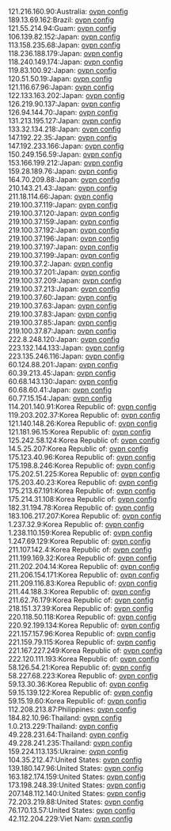 121.216.160.90:Australia: [ovpn config](vpn/121_216_160_90.ovpn)  
189.13.69.162:Brazil: [ovpn config](vpn/189_13_69_162.ovpn)  
121.55.214.94:Guam: [ovpn config](vpn/121_55_214_94.ovpn)  
106.139.82.152:Japan: [ovpn config](vpn/106_139_82_152.ovpn)  
113.158.235.68:Japan: [ovpn config](vpn/113_158_235_68.ovpn)  
118.236.188.179:Japan: [ovpn config](vpn/118_236_188_179.ovpn)  
118.240.149.174:Japan: [ovpn config](vpn/118_240_149_174.ovpn)  
119.83.100.92:Japan: [ovpn config](vpn/119_83_100_92.ovpn)  
120.51.50.19:Japan: [ovpn config](vpn/120_51_50_19.ovpn)  
121.116.67.96:Japan: [ovpn config](vpn/121_116_67_96.ovpn)  
122.133.163.202:Japan: [ovpn config](vpn/122_133_163_202.ovpn)  
126.219.90.137:Japan: [ovpn config](vpn/126_219_90_137.ovpn)  
126.94.144.70:Japan: [ovpn config](vpn/126_94_144_70.ovpn)  
131.213.195.127:Japan: [ovpn config](vpn/131_213_195_127.ovpn)  
133.32.134.218:Japan: [ovpn config](vpn/133_32_134_218.ovpn)  
147.192.22.35:Japan: [ovpn config](vpn/147_192_22_35.ovpn)  
147.192.233.166:Japan: [ovpn config](vpn/147_192_233_166.ovpn)  
150.249.156.59:Japan: [ovpn config](vpn/150_249_156_59.ovpn)  
153.166.199.212:Japan: [ovpn config](vpn/153_166_199_212.ovpn)  
159.28.189.76:Japan: [ovpn config](vpn/159_28_189_76.ovpn)  
164.70.209.88:Japan: [ovpn config](vpn/164_70_209_88.ovpn)  
210.143.21.43:Japan: [ovpn config](vpn/210_143_21_43.ovpn)  
211.18.114.66:Japan: [ovpn config](vpn/211_18_114_66.ovpn)  
219.100.37.119:Japan: [ovpn config](vpn/219_100_37_119.ovpn)  
219.100.37.120:Japan: [ovpn config](vpn/219_100_37_120.ovpn)  
219.100.37.159:Japan: [ovpn config](vpn/219_100_37_159.ovpn)  
219.100.37.192:Japan: [ovpn config](vpn/219_100_37_192.ovpn)  
219.100.37.196:Japan: [ovpn config](vpn/219_100_37_196.ovpn)  
219.100.37.197:Japan: [ovpn config](vpn/219_100_37_197.ovpn)  
219.100.37.199:Japan: [ovpn config](vpn/219_100_37_199.ovpn)  
219.100.37.2:Japan: [ovpn config](vpn/219_100_37_2.ovpn)  
219.100.37.201:Japan: [ovpn config](vpn/219_100_37_201.ovpn)  
219.100.37.209:Japan: [ovpn config](vpn/219_100_37_209.ovpn)  
219.100.37.213:Japan: [ovpn config](vpn/219_100_37_213.ovpn)  
219.100.37.60:Japan: [ovpn config](vpn/219_100_37_60.ovpn)  
219.100.37.63:Japan: [ovpn config](vpn/219_100_37_63.ovpn)  
219.100.37.83:Japan: [ovpn config](vpn/219_100_37_83.ovpn)  
219.100.37.85:Japan: [ovpn config](vpn/219_100_37_85.ovpn)  
219.100.37.87:Japan: [ovpn config](vpn/219_100_37_87.ovpn)  
222.8.248.120:Japan: [ovpn config](vpn/222_8_248_120.ovpn)  
223.132.144.133:Japan: [ovpn config](vpn/223_132_144_133.ovpn)  
223.135.246.116:Japan: [ovpn config](vpn/223_135_246_116.ovpn)  
60.124.88.201:Japan: [ovpn config](vpn/60_124_88_201.ovpn)  
60.39.213.45:Japan: [ovpn config](vpn/60_39_213_45.ovpn)  
60.68.143.130:Japan: [ovpn config](vpn/60_68_143_130.ovpn)  
60.68.60.41:Japan: [ovpn config](vpn/60_68_60_41.ovpn)  
60.77.15.154:Japan: [ovpn config](vpn/60_77_15_154.ovpn)  
114.201.140.91:Korea Republic of: [ovpn config](vpn/114_201_140_91.ovpn)  
119.203.202.37:Korea Republic of: [ovpn config](vpn/119_203_202_37.ovpn)  
121.140.148.26:Korea Republic of: [ovpn config](vpn/121_140_148_26.ovpn)  
121.181.96.15:Korea Republic of: [ovpn config](vpn/121_181_96_15.ovpn)  
125.242.58.124:Korea Republic of: [ovpn config](vpn/125_242_58_124.ovpn)  
14.5.25.207:Korea Republic of: [ovpn config](vpn/14_5_25_207.ovpn)  
175.123.40.96:Korea Republic of: [ovpn config](vpn/175_123_40_96.ovpn)  
175.198.8.246:Korea Republic of: [ovpn config](vpn/175_198_8_246.ovpn)  
175.202.51.225:Korea Republic of: [ovpn config](vpn/175_202_51_225.ovpn)  
175.203.40.23:Korea Republic of: [ovpn config](vpn/175_203_40_23.ovpn)  
175.213.67.191:Korea Republic of: [ovpn config](vpn/175_213_67_191.ovpn)  
175.214.31.108:Korea Republic of: [ovpn config](vpn/175_214_31_108.ovpn)  
182.31.194.78:Korea Republic of: [ovpn config](vpn/182_31_194_78.ovpn)  
183.106.217.207:Korea Republic of: [ovpn config](vpn/183_106_217_207.ovpn)  
1.237.32.9:Korea Republic of: [ovpn config](vpn/1_237_32_9.ovpn)  
1.238.110.159:Korea Republic of: [ovpn config](vpn/1_238_110_159.ovpn)  
1.247.69.129:Korea Republic of: [ovpn config](vpn/1_247_69_129.ovpn)  
211.107.142.4:Korea Republic of: [ovpn config](vpn/211_107_142_4.ovpn)  
211.199.169.32:Korea Republic of: [ovpn config](vpn/211_199_169_32.ovpn)  
211.202.204.14:Korea Republic of: [ovpn config](vpn/211_202_204_14.ovpn)  
211.206.154.171:Korea Republic of: [ovpn config](vpn/211_206_154_171.ovpn)  
211.209.116.83:Korea Republic of: [ovpn config](vpn/211_209_116_83.ovpn)  
211.44.188.3:Korea Republic of: [ovpn config](vpn/211_44_188_3.ovpn)  
211.62.76.179:Korea Republic of: [ovpn config](vpn/211_62_76_179.ovpn)  
218.151.37.39:Korea Republic of: [ovpn config](vpn/218_151_37_39.ovpn)  
220.118.50.118:Korea Republic of: [ovpn config](vpn/220_118_50_118.ovpn)  
220.92.199.134:Korea Republic of: [ovpn config](vpn/220_92_199_134.ovpn)  
221.157.157.96:Korea Republic of: [ovpn config](vpn/221_157_157_96.ovpn)  
221.159.79.115:Korea Republic of: [ovpn config](vpn/221_159_79_115.ovpn)  
221.167.227.249:Korea Republic of: [ovpn config](vpn/221_167_227_249.ovpn)  
222.120.111.193:Korea Republic of: [ovpn config](vpn/222_120_111_193.ovpn)  
58.126.54.21:Korea Republic of: [ovpn config](vpn/58_126_54_21.ovpn)  
58.227.68.223:Korea Republic of: [ovpn config](vpn/58_227_68_223.ovpn)  
59.13.30.36:Korea Republic of: [ovpn config](vpn/59_13_30_36.ovpn)  
59.15.139.122:Korea Republic of: [ovpn config](vpn/59_15_139_122.ovpn)  
59.15.19.60:Korea Republic of: [ovpn config](vpn/59_15_19_60.ovpn)  
112.208.213.87:Philippines: [ovpn config](vpn/112_208_213_87.ovpn)  
184.82.10.96:Thailand: [ovpn config](vpn/184_82_10_96.ovpn)  
1.0.213.229:Thailand: [ovpn config](vpn/1_0_213_229.ovpn)  
49.228.231.64:Thailand: [ovpn config](vpn/49_228_231_64.ovpn)  
49.228.241.235:Thailand: [ovpn config](vpn/49_228_241_235.ovpn)  
159.224.113.135:Ukraine: [ovpn config](vpn/159_224_113_135.ovpn)  
104.35.212.47:United States: [ovpn config](vpn/104_35_212_47.ovpn)  
139.180.147.96:United States: [ovpn config](vpn/139_180_147_96.ovpn)  
163.182.174.159:United States: [ovpn config](vpn/163_182_174_159.ovpn)  
173.198.248.39:United States: [ovpn config](vpn/173_198_248_39.ovpn)  
207.148.112.140:United States: [ovpn config](vpn/207_148_112_140.ovpn)  
72.203.219.88:United States: [ovpn config](vpn/72_203_219_88.ovpn)  
76.170.13.57:United States: [ovpn config](vpn/76_170_13_57.ovpn)  
42.112.204.229:Viet Nam: [ovpn config](vpn/42_112_204_229.ovpn)  
